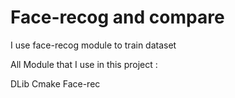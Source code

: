 # Face-recog and compare

I use face-recog module to train dataset 

All Module that  I use in this project :

DLib
Cmake
Face-rec

